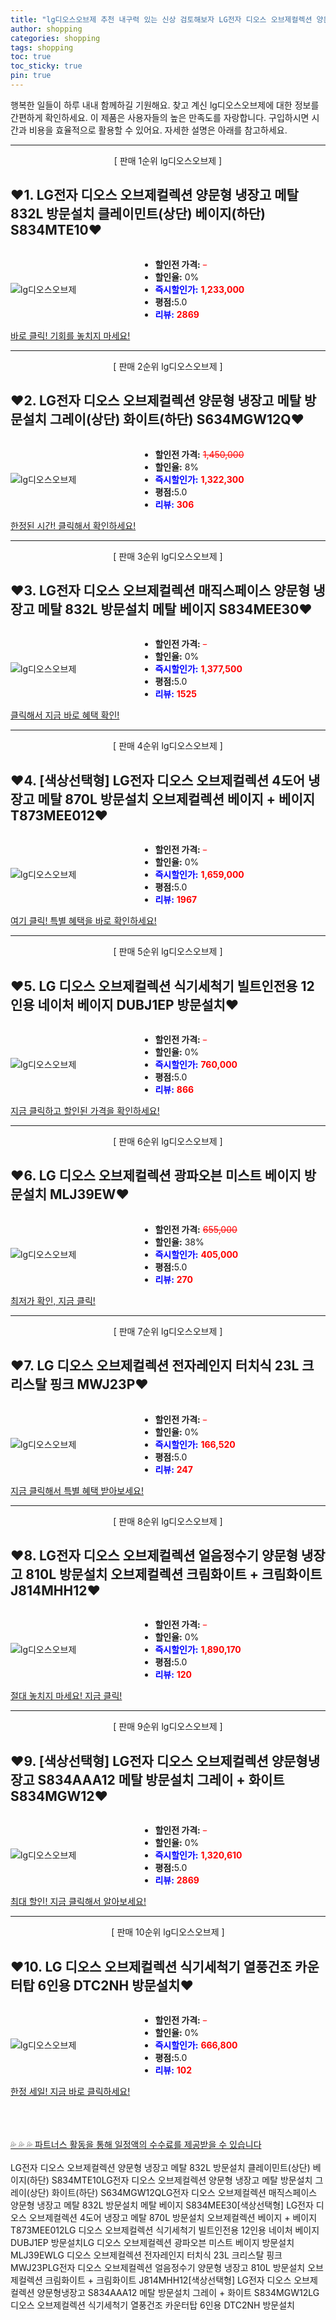 ```yaml
---
title: "lg디오스오브제 추천 내구력 있는 신상 검토해보자 LG전자 디오스 오브제컬렉션 양문형 냉장고"
author: shopping
categories: shopping
tags: shopping
toc: true
toc_sticky: true
pin: true
---
```

행복한 일들이 하루 내내 함께하길 기원해요. 찾고 계신 lg디오스오브제에 대한 정보를 간편하게 확인하세요. 이 제품은 사용자들의 높은 만족도를 자랑합니다. 구입하시면 시간과 비용을 효율적으로 활용할 수 있어요. 자세한 설명은 아래를 참고하세요.

---
<p class="toplist" style="margin: 0 auto; display: block; width: fit-content;">[ 판매 1순위 lg디오스오브제 ]</p>

<h2><strong>❤️1. LG전자 디오스 오브제컬렉션 양문형 냉장고 메탈 832L 방문설치 클레이민트(상단) 베이지(하단) S834MTE10❤️</strong></h2>

<div style="display: flex; align-items: center;">
    <div style="flex: 0.4;">
        <img src="https://thumbnail7.coupangcdn.com/thumbnails/remote/230x230ex/image/vendor_inventory/b60f/726076845cab331791ad2d3b13ac7e4969193967efe86c635b6f140246c3.jpg" alt="lg디오스오브제" style="max-width: 100%;">
    </div>
    <div style="flex: 0.6; margin-left: 10px;">
        <ul>
            <li><strong>할인전 가격:</strong> <del style="color: red;">-</del></li>
            <li><strong>할인율:</strong> 0%</li>
            <li><span style='color:blue'><strong>즉시할인가:</strong></span> <span style='color:red'><strong>1,233,000</strong></span></li>
            <li><strong>평점:</strong>5.0</li>
            <li><span style='color:blue'><strong>리뷰:</strong></span> <span style='color:red'><strong>2869</strong></span></li>
        </ul>
    </div>
</div>
<div class="center">
    <a href="https://William4Davisa.github.io?lptag=AF9450613&subid=githubio&pageKey=6570628473&traceid=V0-153&itemId=14747658241&vendorItemId=86961156690" class="myButton">
        바로 클릭! 기회를 놓치지 마세요!
    </a>
</div>


---
<p class="toplist" style="margin: 0 auto; display: block; width: fit-content;">[ 판매 2순위 lg디오스오브제 ]</p>

<h2><strong>❤️2. LG전자 디오스 오브제컬렉션 양문형 냉장고 메탈 방문설치 그레이(상단) 화이트(하단) S634MGW12Q❤️</strong></h2>

<div style="display: flex; align-items: center;">
    <div style="flex: 0.4;">
        <img src="https://thumbnail7.coupangcdn.com/thumbnails/remote/230x230ex/image/vendor_inventory/e17c/6f79c1b13a36b5ce09c50647aa2d9ff80aa82b7a8ba40821010424e78975.jpg" alt="lg디오스오브제" style="max-width: 100%;">
    </div>
    <div style="flex: 0.6; margin-left: 10px;">
        <ul>
            <li><strong>할인전 가격:</strong> <del style="color: red;">1,450,000</del></li>
            <li><strong>할인율:</strong> 8%</li>
            <li><span style='color:blue'><strong>즉시할인가:</strong></span> <span style='color:red'><strong>1,322,300</strong></span></li>
            <li><strong>평점:</strong>5.0</li>
            <li><span style='color:blue'><strong>리뷰:</strong></span> <span style='color:red'><strong>306</strong></span></li>
        </ul>
    </div>
</div>
<div class="center">
    <a href="https://William4Davisa.github.io?lptag=AF9450613&subid=githubio&pageKey=7225561599&traceid=V0-153&itemId=18321265442&vendorItemId=89750270166" class="myButton">
        한정된 시간! 클릭해서 확인하세요!
    </a>
</div>


---
<p class="toplist" style="margin: 0 auto; display: block; width: fit-content;">[ 판매 3순위 lg디오스오브제 ]</p>

<h2><strong>❤️3. LG전자 디오스 오브제컬렉션 매직스페이스 양문형 냉장고 메탈 832L 방문설치 메탈 베이지 S834MEE30❤️</strong></h2>

<div style="display: flex; align-items: center;">
    <div style="flex: 0.4;">
        <img src="https://thumbnail9.coupangcdn.com/thumbnails/remote/230x230ex/image/vendor_inventory/7e26/3332c47df213b86d8b060fce58129094675d4dff31f73a2ec61d2ed54f05.jpg" alt="lg디오스오브제" style="max-width: 100%;">
    </div>
    <div style="flex: 0.6; margin-left: 10px;">
        <ul>
            <li><strong>할인전 가격:</strong> <del style="color: red;">-</del></li>
            <li><strong>할인율:</strong> 0%</li>
            <li><span style='color:blue'><strong>즉시할인가:</strong></span> <span style='color:red'><strong>1,377,500</strong></span></li>
            <li><strong>평점:</strong>5.0</li>
            <li><span style='color:blue'><strong>리뷰:</strong></span> <span style='color:red'><strong>1525</strong></span></li>
        </ul>
    </div>
</div>
<div class="center">
    <a href="https://William4Davisa.github.io?lptag=AF9450613&subid=githubio&pageKey=6566463377&traceid=V0-153&itemId=14722753506&vendorItemId=90398750383" class="myButton">
        클릭해서 지금 바로 혜택 확인!
    </a>
</div>


---
<p class="toplist" style="margin: 0 auto; display: block; width: fit-content;">[ 판매 4순위 lg디오스오브제 ]</p>

<h2><strong>❤️4. [색상선택형] LG전자 디오스 오브제컬렉션 4도어 냉장고 메탈 870L 방문설치 오브제컬렉션 베이지 + 베이지 T873MEE012❤️</strong></h2>

<div style="display: flex; align-items: center;">
    <div style="flex: 0.4;">
        <img src="https://thumbnail8.coupangcdn.com/thumbnails/remote/230x230ex/image/vendor_inventory/edf3/c2a5847170cd59c11b3a05f5e8a54470065923d7b0010ac334ab416d953e.jpg" alt="lg디오스오브제" style="max-width: 100%;">
    </div>
    <div style="flex: 0.6; margin-left: 10px;">
        <ul>
            <li><strong>할인전 가격:</strong> <del style="color: red;">-</del></li>
            <li><strong>할인율:</strong> 0%</li>
            <li><span style='color:blue'><strong>즉시할인가:</strong></span> <span style='color:red'><strong>1,659,000</strong></span></li>
            <li><strong>평점:</strong>5.0</li>
            <li><span style='color:blue'><strong>리뷰:</strong></span> <span style='color:red'><strong>1967</strong></span></li>
        </ul>
    </div>
</div>
<div class="center">
    <a href="https://William4Davisa.github.io?lptag=AF9450613&subid=githubio&pageKey=6645668772&traceid=V0-153&itemId=16851273517&vendorItemId=88209264769" class="myButton">
        여기 클릭! 특별 혜택을 바로 확인하세요!
    </a>
</div>


---
<p class="toplist" style="margin: 0 auto; display: block; width: fit-content;">[ 판매 5순위 lg디오스오브제 ]</p>

<h2><strong>❤️5. LG 디오스 오브제컬렉션 식기세척기 빌트인전용 12인용 네이처 베이지 DUBJ1EP 방문설치❤️</strong></h2>

<div style="display: flex; align-items: center;">
    <div style="flex: 0.4;">
        <img src="https://thumbnail6.coupangcdn.com/thumbnails/remote/230x230ex/image/vendor_inventory/8fc6/71771c4227eb00add39127fbbc22bd3f38ac52bf3d36e3ea32dfcbec9c91.jpg" alt="lg디오스오브제" style="max-width: 100%;">
    </div>
    <div style="flex: 0.6; margin-left: 10px;">
        <ul>
            <li><strong>할인전 가격:</strong> <del style="color: red;">-</del></li>
            <li><strong>할인율:</strong> 0%</li>
            <li><span style='color:blue'><strong>즉시할인가:</strong></span> <span style='color:red'><strong>760,000</strong></span></li>
            <li><strong>평점:</strong>5.0</li>
            <li><span style='color:blue'><strong>리뷰:</strong></span> <span style='color:red'><strong>866</strong></span></li>
        </ul>
    </div>
</div>
<div class="center">
    <a href="https://William4Davisa.github.io?lptag=AF9450613&subid=githubio&pageKey=6697974070&traceid=V0-153&itemId=16608841061&vendorItemId=89214025858" class="myButton">
        지금 클릭하고 할인된 가격을 확인하세요!
    </a>
</div>


---
<p class="toplist" style="margin: 0 auto; display: block; width: fit-content;">[ 판매 6순위 lg디오스오브제 ]</p>

<h2><strong>❤️6. LG 디오스 오브제컬렉션 광파오븐 미스트 베이지 방문설치 MLJ39EW❤️</strong></h2>

<div style="display: flex; align-items: center;">
    <div style="flex: 0.4;">
        <img src="https://thumbnail9.coupangcdn.com/thumbnails/remote/230x230ex/image/rs_quotation_api/glspzyxh/529c03f2af0b4bb7a6c874a652c74814.jpg" alt="lg디오스오브제" style="max-width: 100%;">
    </div>
    <div style="flex: 0.6; margin-left: 10px;">
        <ul>
            <li><strong>할인전 가격:</strong> <del style="color: red;">655,000</del></li>
            <li><strong>할인율:</strong> 38%</li>
            <li><span style='color:blue'><strong>즉시할인가:</strong></span> <span style='color:red'><strong>405,000</strong></span></li>
            <li><strong>평점:</strong>5.0</li>
            <li><span style='color:blue'><strong>리뷰:</strong></span> <span style='color:red'><strong>270</strong></span></li>
        </ul>
    </div>
</div>
<div class="center">
    <a href="https://William4Davisa.github.io?lptag=AF9450613&subid=githubio&pageKey=6697819073&traceid=V0-153&itemId=15497012161&vendorItemId=82716350398" class="myButton">
        최저가 확인, 지금 클릭!
    </a>
</div>


---
<p class="toplist" style="margin: 0 auto; display: block; width: fit-content;">[ 판매 7순위 lg디오스오브제 ]</p>

<h2><strong>❤️7. LG 디오스 오브제컬렉션 전자레인지 터치식 23L 크리스탈 핑크 MWJ23P❤️</strong></h2>

<div style="display: flex; align-items: center;">
    <div style="flex: 0.4;">
        <img src="https://thumbnail9.coupangcdn.com/thumbnails/remote/230x230ex/image/retail/images/2022/11/16/16/6/8e495b4f-66e7-4b9c-aa19-8c26c0913004.jpg" alt="lg디오스오브제" style="max-width: 100%;">
    </div>
    <div style="flex: 0.6; margin-left: 10px;">
        <ul>
            <li><strong>할인전 가격:</strong> <del style="color: red;">-</del></li>
            <li><strong>할인율:</strong> 0%</li>
            <li><span style='color:blue'><strong>즉시할인가:</strong></span> <span style='color:red'><strong>166,520</strong></span></li>
            <li><strong>평점:</strong>5.0</li>
            <li><span style='color:blue'><strong>리뷰:</strong></span> <span style='color:red'><strong>247</strong></span></li>
        </ul>
    </div>
</div>
<div class="center">
    <a href="https://William4Davisa.github.io?lptag=AF9450613&subid=githubio&pageKey=7835299429&traceid=V0-153&itemId=21316759129&vendorItemId=83920851851" class="myButton">
        지금 클릭해서 특별 혜택 받아보세요!
    </a>
</div>


---
<p class="toplist" style="margin: 0 auto; display: block; width: fit-content;">[ 판매 8순위 lg디오스오브제 ]</p>

<h2><strong>❤️8. LG전자 디오스 오브제컬렉션 얼음정수기 양문형 냉장고 810L 방문설치 오브제컬렉션 크림화이트 + 크림화이트 J814MHH12❤️</strong></h2>

<div style="display: flex; align-items: center;">
    <div style="flex: 0.4;">
        <img src="https://thumbnail10.coupangcdn.com/thumbnails/remote/230x230ex/image/vendor_inventory/d8f4/ecc4f7d3083ac9642ba1050bda8714f3b055ac980043df8e614f9bb17da0.jpg" alt="lg디오스오브제" style="max-width: 100%;">
    </div>
    <div style="flex: 0.6; margin-left: 10px;">
        <ul>
            <li><strong>할인전 가격:</strong> <del style="color: red;">-</del></li>
            <li><strong>할인율:</strong> 0%</li>
            <li><span style='color:blue'><strong>즉시할인가:</strong></span> <span style='color:red'><strong>1,890,170</strong></span></li>
            <li><strong>평점:</strong>5.0</li>
            <li><span style='color:blue'><strong>리뷰:</strong></span> <span style='color:red'><strong>120</strong></span></li>
        </ul>
    </div>
</div>
<div class="center">
    <a href="https://William4Davisa.github.io?lptag=AF9450613&subid=githubio&pageKey=7077096763&traceid=V0-153&itemId=17593819434&vendorItemId=85319454443" class="myButton">
        절대 놓치지 마세요! 지금 클릭!
    </a>
</div>


---
<p class="toplist" style="margin: 0 auto; display: block; width: fit-content;">[ 판매 9순위 lg디오스오브제 ]</p>

<h2><strong>❤️9. [색상선택형] LG전자 디오스 오브제컬렉션 양문형냉장고 S834AAA12 메탈 방문설치 그레이 + 화이트 S834MGW12❤️</strong></h2>

<div style="display: flex; align-items: center;">
    <div style="flex: 0.4;">
        <img src="https://thumbnail7.coupangcdn.com/thumbnails/remote/230x230ex/image/vendor_inventory/e4ce/3be6195cc1d20bf2cc3ebfc269682a119505ef4d2d89dc6f4c75a3f42bf2.jpg" alt="lg디오스오브제" style="max-width: 100%;">
    </div>
    <div style="flex: 0.6; margin-left: 10px;">
        <ul>
            <li><strong>할인전 가격:</strong> <del style="color: red;">-</del></li>
            <li><strong>할인율:</strong> 0%</li>
            <li><span style='color:blue'><strong>즉시할인가:</strong></span> <span style='color:red'><strong>1,320,610</strong></span></li>
            <li><strong>평점:</strong>5.0</li>
            <li><span style='color:blue'><strong>리뷰:</strong></span> <span style='color:red'><strong>2869</strong></span></li>
        </ul>
    </div>
</div>
<div class="center">
    <a href="https://William4Davisa.github.io?lptag=AF9450613&subid=githubio&pageKey=6570628473&traceid=V0-153&itemId=17969768658&vendorItemId=86752919978" class="myButton">
        최대 할인! 지금 클릭해서 알아보세요!
    </a>
</div>


---
<p class="toplist" style="margin: 0 auto; display: block; width: fit-content;">[ 판매 10순위 lg디오스오브제 ]</p>

<h2><strong>❤️10. LG 디오스 오브제컬렉션 식기세척기 열풍건조 카운터탑 6인용 DTC2NH 방문설치❤️</strong></h2>

<div style="display: flex; align-items: center;">
    <div style="flex: 0.4;">
        <img src="https://thumbnail10.coupangcdn.com/thumbnails/remote/230x230ex/image/vendor_inventory/0128/5c16b740d2120265ad883ee24ece4cc8b095e3a4975b2a5684c0037990e5.jpg" alt="lg디오스오브제" style="max-width: 100%;">
    </div>
    <div style="flex: 0.6; margin-left: 10px;">
        <ul>
            <li><strong>할인전 가격:</strong> <del style="color: red;">-</del></li>
            <li><strong>할인율:</strong> 0%</li>
            <li><span style='color:blue'><strong>즉시할인가:</strong></span> <span style='color:red'><strong>666,800</strong></span></li>
            <li><strong>평점:</strong>5.0</li>
            <li><span style='color:blue'><strong>리뷰:</strong></span> <span style='color:red'><strong>102</strong></span></li>
        </ul>
    </div>
</div>
<div class="center">
    <a href="https://William4Davisa.github.io?lptag=AF9450613&subid=githubio&pageKey=7387449489&traceid=V0-153&itemId=19093147692&vendorItemId=90463075587" class="myButton">
        한정 세일! 지금 바로 클릭하세요!
    </a>
</div>

<br><br><br>[💦 💦 💦 파트너스 활동을 통해 일정액의 수수료를 제공받을 수 있습니다](https://link.coupang.com/a/bcpT2c)<br><br>LG전자 디오스 오브제컬렉션 양문형 냉장고 메탈 832L 방문설치 클레이민트(상단) 베이지(하단) S834MTE10LG전자 디오스 오브제컬렉션 양문형 냉장고 메탈 방문설치 그레이(상단) 화이트(하단) S634MGW12QLG전자 디오스 오브제컬렉션 매직스페이스 양문형 냉장고 메탈 832L 방문설치 메탈 베이지 S834MEE30[색상선택형] LG전자 디오스 오브제컬렉션 4도어 냉장고 메탈 870L 방문설치 오브제컬렉션 베이지 + 베이지 T873MEE012LG 디오스 오브제컬렉션 식기세척기 빌트인전용 12인용 네이처 베이지 DUBJ1EP 방문설치LG 디오스 오브제컬렉션 광파오븐 미스트 베이지 방문설치 MLJ39EWLG 디오스 오브제컬렉션 전자레인지 터치식 23L 크리스탈 핑크 MWJ23PLG전자 디오스 오브제컬렉션 얼음정수기 양문형 냉장고 810L 방문설치 오브제컬렉션 크림화이트 + 크림화이트 J814MHH12[색상선택형] LG전자 디오스 오브제컬렉션 양문형냉장고 S834AAA12 메탈 방문설치 그레이 + 화이트 S834MGW12LG 디오스 오브제컬렉션 식기세척기 열풍건조 카운터탑 6인용 DTC2NH 방문설치